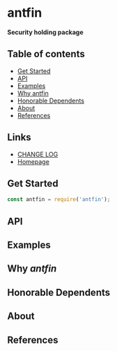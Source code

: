 #	antfin
__Security holding package__

##	Table of contents

*	[Get Started](#get-started)
*	[API](#api)
* 	[Examples](#examples)
*	[Why antfin](#why-antfin)
*	[Honorable Dependents](#honorable-dependents)
*	[About](#about)
*	[References](#references)

##	Links

*	[CHANGE LOG](./CHANGELOG.md)
*	[Homepage](https://github.com/YounGoat/nodejs.antfin)

##	Get Started

```javascript
const antfin = require('antfin');
```

##	API

##  Examples

##  Why *antfin*

##  Honorable Dependents

##  About

##  References